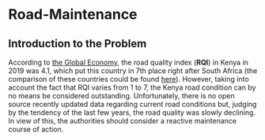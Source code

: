 # Road-Maintenance
## Introduction to the Problem
According to [the Global Economy](https://www.theglobaleconomy.com/Kenya/roads_quality/), the road quality index (**RQI**) in Kenya in 2019 was 4.1, which put this country in 7th place right after South Africa (the comparison of these countries could be found [here](https://public.tableau.com/app/profile/viktoriia8163/viz/Kenyaroadcondition/Dashboard3)). However, taking into account the fact that RQI varies from 1 to 7, the Kenya road condition can by no means be considered outstanding. Unfortunately, there is no open source recently updated data regarding current road conditions but, judging by the tendency of the last few years, the road quality was slowly declining. In view of this, the authorities should consider a reactive maintenance course of action. 
